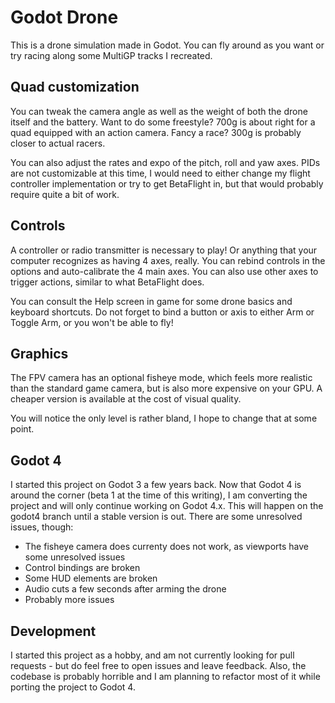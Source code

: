 # Godot Drone
This is a drone simulation made in Godot. You can fly around as you want or try racing along some MultiGP tracks I recreated.

## Quad customization
You can tweak the camera angle as well as the weight of both the drone itself and the battery. Want to do some freestyle? 700g is about right for a quad equipped with an action camera. Fancy a race? 300g is probably closer to actual racers.

You can also adjust the rates and expo of the pitch, roll and yaw axes. PIDs are not customizable at this time, I would need to either change my flight controller implementation or try to get BetaFlight in, but that would probably require quite a bit of work.

## Controls
A controller or radio transmitter is necessary to play! Or anything that your computer recognizes as having 4 axes, really. You can rebind controls in the options and auto-calibrate the 4 main axes. You can also use other axes to trigger actions, similar to what BetaFlight does.

You can consult the Help screen in game for some drone basics and keyboard shortcuts. Do not forget to bind a button or axis to either Arm or Toggle Arm, or you won't be able to fly!


## Graphics
The FPV camera has an optional fisheye mode, which feels more realistic than the standard game camera, but is also more expensive on your GPU. A cheaper version is available at the cost of visual quality.

You will notice the only level is rather bland, I hope to change that at some point.

## Godot 4
I started this project on Godot 3 a few years back. Now that Godot 4 is around the corner (beta 1 at the time of this writing), I am converting the project and will only continue working on Godot 4.x. This will happen on the godot4 branch until a stable version is out. There are some unresolved issues, though:
* The fisheye camera does currenty does not work, as viewports have some unresolved issues
* Control bindings are broken
* Some HUD elements are broken
* Audio cuts a few seconds after arming the drone
* Probably more issues

## Development
I started this project as a hobby, and am not currently looking for pull requests - but do feel free to open issues and leave feedback. Also, the codebase is probably horrible and I am planning to refactor most of it while porting the project to Godot 4.
